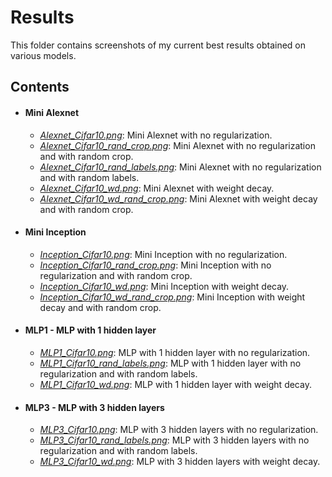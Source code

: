 # Results
This folder contains screenshots of my current best results obtained on various models.

## Contents
  * #### Mini Alexnet
    * [*Alexnet_Cifar10.png*](./Alexnet_Cifar10.png): Mini Alexnet with no regularization.
    * [*Alexnet_Cifar10_rand_crop.png*](./Alexnet_Cifar10_rand_crop.png): Mini Alexnet with no regularization and with random crop.
    * [*Alexnet_Cifar10_rand_labels.png*](./Alexnet_Cifar10_rand_labels.png): Mini Alexnet with no regularization and with random labels.
    * [*Alexnet_Cifar10_wd.png*](./Alexnet_Cifar10_wd.png): Mini Alexnet with weight decay.
    * [*Alexnet_Cifar10_wd_rand_crop.png*](./Alexnet_Cifar10_wd_rand_crop.png): Mini Alexnet with weight decay and with random crop.
  * #### Mini Inception
    * [*Inception_Cifar10.png*](./Inception_Cifar10.png): Mini Inception with no regularization.
    * [*Inception_Cifar10_rand_crop.png*](./Inception_Cifar10_rand_crop.png): Mini Inception with no regularization and with random crop.
    * [*Inception_Cifar10_wd.png*](./Inception_Cifar10_wd.png): Mini Inception with weight decay.
    * [*Inception_Cifar10_wd_rand_crop.png*](./Inception_Cifar10_wd_rand_crop.png): Mini Inception with weight decay and with random crop.
  * #### MLP1 - MLP with 1 hidden layer
    * [*MLP1_Cifar10.png*](./MLP1_Cifar10.png): MLP with 1 hidden layer with no regularization.
    * [*MLP1_Cifar10_rand_labels.png*](./MLP1_Cifar10_rand_labels.png): MLP with 1 hidden layer with no regularization and with random labels.
    * [*MLP1_Cifar10_wd.png*](./MLP1_Cifar10_wd.png): MLP with 1 hidden layer with weight decay.
  * #### MLP3 - MLP with 3 hidden layers
    * [*MLP3_Cifar10.png*](./MLP3_Cifar10.png): MLP with 3 hidden layers with no regularization.
    * [*MLP3_Cifar10_rand_labels.png*](./MLP3_Cifar10_rand_labels.png): MLP with 3 hidden layers with no regularization and with random labels.
    * [*MLP3_Cifar10_wd.png*](./MLP3_Cifar10_wd.png): MLP with 3 hidden layers with weight decay.
